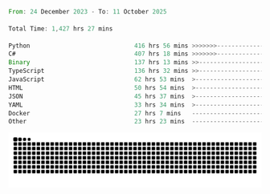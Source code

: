 <!--START_SECTION:waka-->

```rust
From: 24 December 2023 - To: 11 October 2025

Total Time: 1,427 hrs 27 mins

Python                             416 hrs 56 mins >>>>>>>------------------   28.74 %
C#                                 407 hrs 18 mins >>>>>>>------------------   28.07 %
Binary                             137 hrs 13 mins >>-----------------------   09.46 %
TypeScript                         136 hrs 32 mins >>-----------------------   09.41 %
JavaScript                         62 hrs 53 mins  >------------------------   04.33 %
HTML                               50 hrs 54 mins  >------------------------   03.51 %
JSON                               45 hrs 37 mins  >------------------------   03.14 %
YAML                               33 hrs 34 mins  >------------------------   02.31 %
Docker                             27 hrs 7 mins   -------------------------   01.87 %
Other                              23 hrs 23 mins  -------------------------   01.61 %
```

<!--END_SECTION:waka-->


<picture>
  <source media="(prefers-color-scheme: dark)" srcset="https://raw.githubusercontent.com/jeerawut97/jeerawut97/output/github-contribution-grid-snake.svg">
  <img alt="github contribution grid snake animation" src="https://raw.githubusercontent.com/jeerawut97/jeerawut97/output/github-contribution-grid-snake.svg">
</picture>
